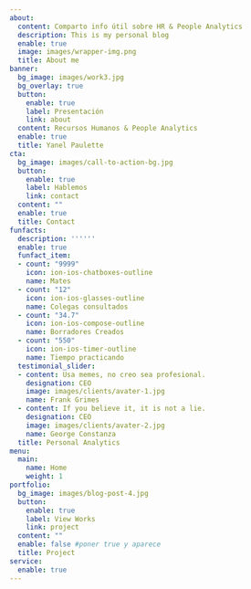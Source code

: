 ```yaml
---
about:
  content: Comparto info útil sobre HR & People Analytics 
  description: This is my personal blog
  enable: true
  image: images/wrapper-img.png
  title: About me
banner:
  bg_image: images/work3.jpg
  bg_overlay: true
  button:
    enable: true
    label: Presentación
    link: about
  content: Recursos Humanos & People Analytics
  enable: true
  title: Yanel Paulette
cta:
  bg_image: images/call-to-action-bg.jpg
  button:
    enable: true
    label: Hablemos
    link: contact
  content: ""
  enable: true
  title: Contact
funfacts:
  description: ''''''
  enable: true
  funfact_item:
  - count: "9999"
    icon: ion-ios-chatboxes-outline
    name: Mates
  - count: "12"
    icon: ion-ios-glasses-outline
    name: Colegas consultados
  - count: "34.7"
    icon: ion-ios-compose-outline
    name: Borradores Creados
  - count: "550"
    icon: ion-ios-timer-outline
    name: Tiempo practicando
  testimonial_slider:
  - content: Usa memes, no creo sea profesional.
    designation: CEO
    image: images/clients/avater-1.jpg
    name: Frank Grimes
  - content: If you believe it, it is not a lie.
    designation: CEO
    image: images/clients/avater-2.jpg
    name: George Constanza
  title: Personal Analytics
menu:
  main:
    name: Home
    weight: 1
portfolio:
  bg_image: images/blog-post-4.jpg
  button:
    enable: true
    label: View Works
    link: project
  content: ""
  enable: false #poner true y aparece
  title: Project
service:
  enable: true
---
```


